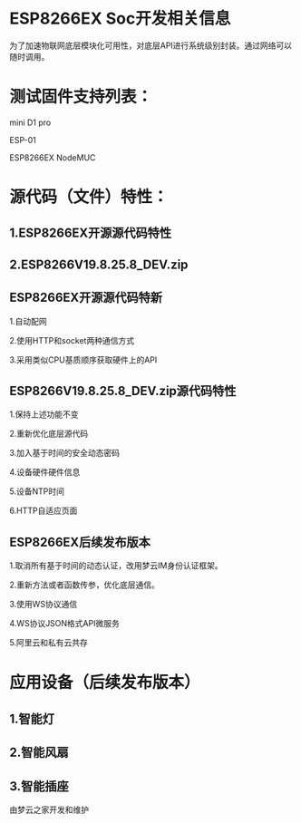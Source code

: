 # ESP8266EX Soc开发相关信息

为了加速物联网底层模块化可用性，对底层API进行系统级别封装。通过网络可以随时调用。


# 测试固件支持列表：

mini D1 pro

ESP-01

ESP8266EX NodeMUC

# 源代码（文件）特性：

## 1.ESP8266EX开源源代码特性

## 2.ESP8266V19.8.25.8_DEV.zip

## ESP8266EX开源源代码特新

1.自动配网

2.使用HTTP和socket两种通信方式

3.采用类似CPU基质顺序获取硬件上的API

## ESP8266V19.8.25.8_DEV.zip源代码特性

1.保持上述功能不变

2.重新优化底层源代码

3.加入基于时间的安全动态密码

4.设备硬件硬件信息

5.设备NTP时间

6.HTTP自适应页面

## ESP8266EX后续发布版本

1.取消所有基于时间的动态认证，改用梦云IM身份认证框架。

2.重新方法或者函数传参，优化底层通信。

3.使用WS协议通信

4.WS协议JSON格式API微服务

5.阿里云和私有云共存

# 应用设备（后续发布版本）

## 1.智能灯

## 2.智能风扇

## 3.智能插座

由梦云之家开发和维护
